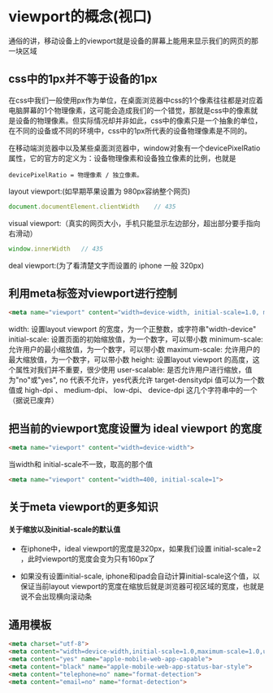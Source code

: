 # viewport的概念(视口)
通俗的讲，移动设备上的viewport就是设备的屏幕上能用来显示我们的网页的那一块区域

## css中的1px并不等于设备的1px
 在css中我们一般使用px作为单位，在桌面浏览器中css的1个像素往往都是对应着电脑屏幕的1个物理像素，这可能会造成我们的一个错觉，那就是css中的像素就是设备的物理像素。但实际情况却并非如此，css中的像素只是一个抽象的单位，在不同的设备或不同的环境中，css中的1px所代表的设备物理像素是不同的。

在移动端浏览器中以及某些桌面浏览器中，window对象有一个devicePixelRatio属性，它的官方的定义为：设备物理像素和设备独立像素的比例，也就是

```
devicePixelRatio = 物理像素 / 独立像素。
```

layout viewport:(如早期苹果设置为 980px容纳整个网页)
```js
document.documentElement.clientWidth    // 435
```

visual viewport:（真实的网页大小，手机只能显示左边部分，超出部分要手指向右滑动）
```js
window.innerWidth   // 435
```

deal viewport:(为了看清楚文字而设置的 iphone 一般 320px)

## 利用meta标签对viewport进行控制

```html
<meta name="viewport" content="width=device-width, initial-scale=1.0, maximum-scale=1.0, user-scalable=0">
```

width:	             设置layout viewport  的宽度，为一个正整数，或字符串"width-device"
initial-scale:       设置页面的初始缩放值，为一个数字，可以带小数
minimum-scale:	     允许用户的最小缩放值，为一个数字，可以带小数
maximum-scale:	     允许用户的最大缩放值，为一个数字，可以带小数
height:	             设置layout viewport  的高度，这个属性对我们并不重要，很少使用
user-scalable:       是否允许用户进行缩放，值为"no"或"yes", no 代表不允许，yes代表允许
target-densitydpi    值可以为一个数值或 high-dpi 、 medium-dpi、 low-dpi、 device-dpi 这几个字符串中的一个（据说已废弃）


## 把当前的viewport宽度设置为 ideal viewport 的宽度

```html
<meta name="viewport" content="width=device-width">
```

当width和 initial-scale不一致，取高的那个值

```html
<meta name="viewport" content="width=400, initial-scale=1">  
```

## 关于meta viewport的更多知识

#### 关于缩放以及initial-scale的默认值
- 在iphone中，ideal viewport的宽度是320px，如果我们设置 initial-scale=2 ，此时viewport的宽度会变为只有160px了

- 如果没有设置initial-scale, iphone和ipad会自动计算initial-scale这个值，以保证当前layout viewport的宽度在缩放后就是浏览器可视区域的宽度，也就是说不会出现横向滚动条

## 通用模板

```html
<meta charset="utf-8">
<meta content="width=device-width,initial-scale=1.0,maximum-scale=1.0,user-scalable=no" name="viewport">
<meta content="yes" name="apple-mobile-web-app-capable">
<meta content="black" name="apple-mobile-web-app-status-bar-style">
<meta content="telephone=no" name="format-detection">
<meta content="email=no" name="format-detection">
```
